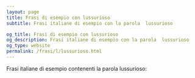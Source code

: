 ```yaml
---
layout: page
title: Frasi di esempio con lussurioso 
subtitle: Frasi italiane di esempio con la parola  lussurioso

og_title: Frasi di esempio con lussurioso 
og_description: Frasi italiane di esempio con la parola  lussurioso
og_type: website
permalink: /frasi/l/lussurioso.html
---
```


Frasi italiane di esempio contenenti la parola lussurioso:


